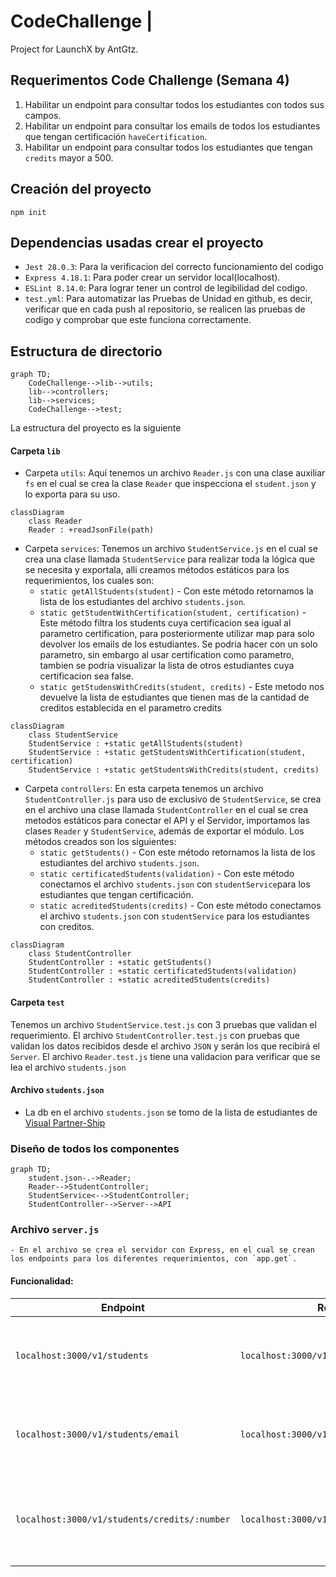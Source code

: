 # CodeChallenge | 
Project for LaunchX by AntGtz.

## Requerimentos Code Challenge (Semana 4)

1. Habilitar un endpoint para consultar todos los estudiantes con todos sus campos.
2. Habilitar un endpoint para consultar los emails de todos los estudiantes que tengan certificación `haveCertification`.
3. Habilitar un endpoint para consultar todos los estudiantes que tengan `credits` mayor a 500.

## Creación del proyecto
```
npm init
```

## Dependencias usadas crear el proyecto

 - `Jest 28.0.3`:  Para la verificacion del correcto funcionamiento del codigo
 - `Express 4.18.1`: Para poder crear un servidor local(localhost).
 - `ESLint 8.14.0`:  Para lograr tener un control de legibilidad del codigo.
 - `test.yml`:  Para automatizar las Pruebas de Unidad en github, es decir, verificar que en cada push al repositorio, se realicen las pruebas de codigo y comprobar que este funciona correctamente.

## Estructura de directorio

```mermaid
graph TD;
    CodeChallenge-->lib-->utils;
    lib-->controllers;
    lib-->services;
    CodeChallenge-->test;
```
La estructura del proyecto es la siguiente

#### Carpeta `lib`

- Carpeta `utils`: Aquí tenemos un archivo `Reader.js` con una clase auxiliar `fs` en el cual se crea la clase `Reader` que inspecciona el `student.json` y lo exporta para su uso.
```mermaid
classDiagram
    class Reader
    Reader : +readJsonFile(path)
```
- Carpeta `services`: Tenemos un archivo `StudentService.js` en el cual se crea una clase llamada `StudentService` para realizar toda la lógica que se necesita y exportala, alli creamos métodos estáticos para los requerimientos, los cuales son:
    - `static getAllStudents(student)` - Con este método retornamos la lista de los estudiantes del archivo `students.json`.
    - `static getStudentWithCertification(student, certification)` - Este método filtra los students cuya certificacion sea igual al parametro certification, para posteriormente utilizar map para solo devolver los emails de los estudiantes.
    Se podria hacer con un solo parametro, sin embargo al usar certification como parametro, tambien se podria visualizar la lista de otros estudiantes cuya certificacion sea false.
    - `static getStudensWithCredits(student, credits)` - Este metodo nos devuelve la lista de estudiantes que tienen mas de la cantidad de creditos establecida en el parametro credits
```mermaid        
classDiagram
    class StudentService
    StudentService : +static getAllStudents(student)
    StudentService : +static getStudentsWithCertification(student, certification)
    StudentService : +static getStudentsWithCredits(student, credits)
```
- Carpeta `controllers`: En esta carpeta tenemos un archivo `StudentController.js` para uso de exclusivo de `StudentService`, se crea en el archivo una clase llamada `StudentController` en el cual se crea metodos estáticos para conectar el API y el Servidor, importamos las clases `Reader` y `StudentService`, además de exportar el módulo. Los métodos creados son los siguientes:
    - `static getStudents()` - Con este método retornamos la lista de los estudiantes del archivo `students.json`.
    - `static certificatedStudents(validation)` - Con este método conectamos el archivo `students.json` con `studentService`para los estudiantes que tengan certificación.
    - `static acreditedStudents(credits)` - Con este método conectamos el archivo `students.json` con `studentService` para los estudiantes con creditos.
```mermaid        
classDiagram
    class StudentController
    StudentController : +static getStudents()
    StudentController : +static certificatedStudents(validation)
    StudentController : +static acreditedStudents(credits)
```
#### Carpeta `test`
Tenemos un archivo `StudentService.test.js` con 3 pruebas que validan el requerimiento.
El archivo `StudentController.test.js` con pruebas que validan los datos recibidos desde el archivo `JSON` y serán los que recibirá el `Server`.
El archivo `Reader.test.js` tiene una validacion para verificar que se lea el archivo `students.json`

#### Archivo `students.json`
- La db en el archivo `students.json` se tomo de la lista de estudiantes de <a href="https://gist.github.com/carlogilmar/1f5164637fb77aecef3b9e6b9e2a9b63">Visual Partner-Ship</a>

### Diseño de todos los componentes

```mermaid
graph TD;
    student.json-.->Reader;
    Reader-->StudentController;
    StudentService<-->StudentController;
    StudentController-->Server-->API
```
### Archivo `server.js`
    - En el archivo se crea el servidor con Express, en el cual se crean los endpoints para los diferentes requerimientos, con `app.get`.

#### Funcionalidad:

| Endpoint | Request | Response |
|---|---|---|
| `localhost:3000/v1/students` | `localhost:3000/v1/students` | Deberás obtener la lista de todos los estudiantes y sus datos |
| `localhost:3000/v1/students/email` | `localhost:3000/v1/students/email` | Se obtienen los emails de los estudiantes que tienen certificacion |
| `localhost:3000/v1/students/credits/:number` | `localhost:3000/v1/students/credits/500` | Deberás obtener la lista de usernames con mas de 500 creditos |